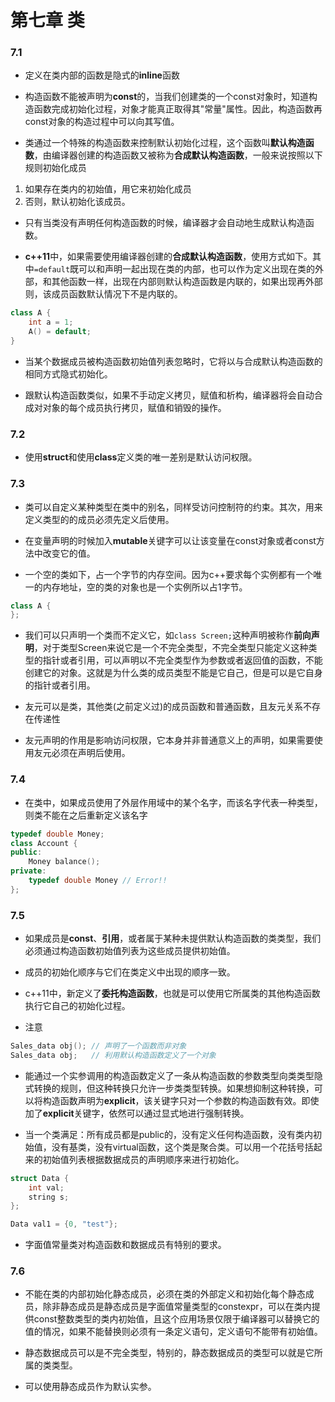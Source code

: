 # 第七章 类

### 7.1

+ 定义在类内部的函数是隐式的**inline**函数

+ 构造函数不能被声明为**const**的，当我们创建类的一个const对象时，知道构造函数完成初始化过程，对象才能真正取得其"常量"属性。因此，构造函数再const对象的构造过程中可以向其写值。

+ 类通过一个特殊的构造函数来控制默认初始化过程，这个函数叫**默认构造函数**，由编译器创建的构造函数又被称为**合成默认构造函数**，一般来说按照以下规则初始化成员
1. 如果存在类内的初始值，用它来初始化成员
2. 否则，默认初始化该成员。

+ 只有当类没有声明任何构造函数的时候，编译器才会自动地生成默认构造函数。

+ **c++11**中，如果需要使用编译器创建的**合成默认构造函数**，使用方式如下。其中`=default`既可以和声明一起出现在类的内部，也可以作为定义出现在类的外部，和其他函数一样，出现在内部则默认构造函数是内联的，如果出现再外部则，该成员函数默认情况下不是内联的。
```c++
class A {
    int a = 1;
    A() = default;
}
```

+ 当某个数据成员被构造函数初始值列表忽略时，它将以与合成默认构造函数的相同方式隐式初始化。

+ 跟默认构造函数类似，如果不手动定义拷贝，赋值和析构，编译器将会自动合成对对象的每个成员执行拷贝，赋值和销毁的操作。

### 7.2

+ 使用**struct**和使用**class**定义类的唯一差别是默认访问权限。


### 7.3

+ 类可以自定义某种类型在类中的别名，同样受访问控制符的约束。其次，用来定义类型的的成员必须先定义后使用。

+ 在变量声明的时候加入**mutable**关键字可以让该变量在const对象或者const方法中改变它的值。

+ 一个空的类如下，占一个字节的内存空间。因为c++要求每个实例都有一个唯一的内存地址，空的类的对象也是一个实例所以占1字节。
```c++
class A {
};
```

+ 我们可以只声明一个类而不定义它，如`class Screen;`这种声明被称作**前向声明**，对于类型Screen来说它是一个不完全类型，不完全类型只能定义这种类型的指针或者引用，可以声明以不完全类型作为参数或者返回值的函数，不能创建它的对象。这就是为什么类的成员类型不能是它自己，但是可以是它自身的指针或者引用。

+ 友元可以是类，其他类(之前定义过)的成员函数和普通函数，且友元关系不存在传递性

+ 友元声明的作用是影响访问权限，它本身并非普通意义上的声明，如果需要使用友元必须在声明后使用。

### 7.4

+ 在类中，如果成员使用了外层作用域中的某个名字，而该名字代表一种类型，则类不能在之后重新定义该名字
```c++
typedef double Money;
class Account {
public:
    Money balance();
private:
    typedef double Money // Error!!
};
```

### 7.5

+ 如果成员是**const**、**引用**，或者属于某种未提供默认构造函数的类类型，我们必须通过构造函数初始值列表为这些成员提供初始值。

+ 成员的初始化顺序与它们在类定义中出现的顺序一致。

+ c++11中，新定义了**委托构造函数**，也就是可以使用它所属类的其他构造函数执行它自己的初始化过程。

+ 注意
```c++
Sales_data obj(); // 声明了一个函数而非对象
Sales_data obj;   // 利用默认构造函数定义了一个对象
```

+ 能通过一个实参调用的构造函数定义了一条从构造函数的参数类型向类类型隐式转换的规则，但这种转换只允许一步类类型转换。如果想抑制这种转换，可以将构造函数声明为**explicit**，该关键字只对一个参数的构造函数有效。即使加了**explicit**关键字，依然可以通过显式地进行强制转换。

+ 当一个类满足：所有成员都是public的，没有定义任何构造函数，没有类内初始值，没有基类，没有virtual函数，这个类是聚合类。可以用一个花括号括起来的初始值列表根据数据成员的声明顺序来进行初始化。
```c++
struct Data {
    int val;
    string s;
};

Data val1 = {0, "test"};
```

+ 字面值常量类对构造函数和数据成员有特别的要求。


### 7.6

+ 不能在类的内部初始化静态成员，必须在类的外部定义和初始化每个静态成员，除非静态成员是静态成员是字面值常量类型的constexpr，可以在类内提供const整数类型的类内初始值，且这个应用场景仅限于编译器可以替换它的值的情况，如果不能替换则必须有一条定义语句，定义语句不能带有初始值。

+ 静态数据成员可以是不完全类型，特别的，静态数据成员的类型可以就是它所属的类类型。

+ 可以使用静态成员作为默认实参。
